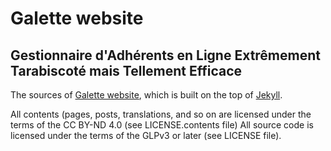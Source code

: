# Galette website

## Gestionnaire d'Adhérents en Ligne Extrêmement Tarabiscoté mais Tellement Efficace

The sources of [Galette website](https://galette.eu), which is built on the top of [Jekyll](https://jekyllrb.com).

All contents (pages, posts, translations, and so on are licensed under the terms of the CC BY-ND 4.0 (see LICENSE.contents file)
All source code is licensed under the terms of the GLPv3 or later (see LICENSE file).
